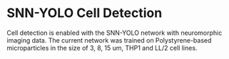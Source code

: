 # SNN-YOLO Cell Detection
Cell detection is enabled with the SNN-YOLO network with neuromorphic imaging data. The current network was trained on Polystyrene-based microparticles in the size of 3, 8, 15 um, THP1 and LL/2 cell lines. 
